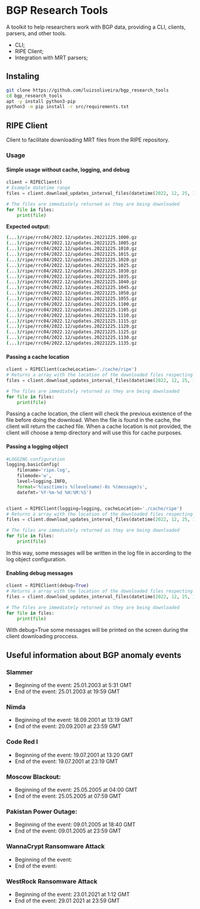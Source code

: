 # BGP Research Tools

A toolkit to help researchers work with BGP data, providing a CLI, clients, parsers, and other tools.

* CLI;
* RIPE Client;
* Integration with MRT parsers;      

## Instaling

```bash
git clone https://github.com/luizsoliveira/bgp_research_tools
cd bgp_research_tools
apt -y install python3-pip
python3 -m pip install -r src/requirements.txt
```

## RIPE Client

Client to facilitate downloading MRT files from the RIPE repository.

### Usage

#### Simple usage without cache, logging, and debug

```python
client = RIPEClient()
# Example datetime range
files = client.download_updates_interval_files(datetime(2022, 12, 25, 10, 0), datetime(2022, 12, 25, 11, 37))

# The files are immediately returned as they are being downloaded
for file in files:
    print(file)
```

**Expected output:**

```bash
(...)/ripe/rrc04/2022.12/updates.20221225.1000.gz
(...)/ripe/rrc04/2022.12/updates.20221225.1005.gz
(...)/ripe/rrc04/2022.12/updates.20221225.1010.gz
(...)/ripe/rrc04/2022.12/updates.20221225.1015.gz
(...)/ripe/rrc04/2022.12/updates.20221225.1020.gz
(...)/ripe/rrc04/2022.12/updates.20221225.1025.gz
(...)/ripe/rrc04/2022.12/updates.20221225.1030.gz
(...)/ripe/rrc04/2022.12/updates.20221225.1035.gz
(...)/ripe/rrc04/2022.12/updates.20221225.1040.gz
(...)/ripe/rrc04/2022.12/updates.20221225.1045.gz
(...)/ripe/rrc04/2022.12/updates.20221225.1050.gz
(...)/ripe/rrc04/2022.12/updates.20221225.1055.gz
(...)/ripe/rrc04/2022.12/updates.20221225.1100.gz
(...)/ripe/rrc04/2022.12/updates.20221225.1105.gz
(...)/ripe/rrc04/2022.12/updates.20221225.1110.gz
(...)/ripe/rrc04/2022.12/updates.20221225.1115.gz
(...)/ripe/rrc04/2022.12/updates.20221225.1120.gz
(...)/ripe/rrc04/2022.12/updates.20221225.1125.gz
(...)/ripe/rrc04/2022.12/updates.20221225.1130.gz
(...)/ripe/rrc04/2022.12/updates.20221225.1135.gz
```

#### Passing a cache location

```python
client = RIPEClient(cacheLocation='./cache/ripe')
# Returns a array with the location of the downloaded files respecting the datetime range
files = client.download_updates_interval_files(datetime(2022, 12, 25, 10, 0), datetime(2022, 12, 25, 11, 37))

# The files are immediately returned as they are being downloaded
for file in files:
    print(file)
```

Passing a cache location, the client will check the previous existence of the file before doing the download.
When the file is found in the cache, the client will return the cached file.
When a cache location is not provided, the client will choose a temp directory and will use this for cache purposes.

#### Passing a logging object

```python
#LOGGING configuration
logging.basicConfig(
    filename='ripe.log',
    filemode='w',
    level=logging.INFO,
    format='%(asctime)s %(levelname)-8s %(message)s',
    datefmt='%Y-%m-%d %H:%M:%S')


client = RIPEClient(logging=logging, cacheLocation='./cache/ripe')
# Returns a array with the location of the downloaded files respecting the datetime range
files = client.download_updates_interval_files(datetime(2022, 12, 25, 10, 0), datetime(2022, 12, 25, 11, 37))

# The files are immediately returned as they are being downloaded
for file in files:
    print(file)
```

In this way, some messages will be written in the log file in according to the log object configuration.

#### Enabling debug messages

```python
client = RIPEClient(debug=True)
# Returns a array with the location of the downloaded files respecting the datetime range
files = client.download_updates_interval_files(datetime(2022, 12, 25, 10, 0), datetime(2022, 12, 25, 11, 37))

# The files are immediately returned as they are being downloaded
for file in files:
    print(file)
```

With debug=True some messages will be printed on the screen during the client downloading proccess. 

## Useful information about BGP anomaly events

### Slammer
* Beginning of the event: 25.01.2003 at 5:31 GMT
* End of the event: 25.01.2003 at 19:59 GMT

### Nimda
* Beginning of the event: 18.09.2001 at 13:19 GMT 
* End of the event: 20.09.2001 at 23:59 GMT 

### Code Red I
* Beginning of the event: 19.07.2001 at 13:20 GMT
* End of the event: 19.07.2001 at 23:19 GMT

### Moscow Blackout:
* Beginning of the event: 25.05.2005 at 04:00 GMT
* End of the event: 25.05.2005 at 07:59 GMT

### Pakistan Power Outage:
* Beginning of the event: 09.01.2005 at 18:40 GMT
* End of the event: 09.01.2005 at 23:59 GMT

### WannaCrypt Ransomware Attack

* Beginning of the event: 
* End of the event: 

### WestRock Ransomware Attack
* Beginning of the event: 23.01.2021 at 1:12 GMT
* End of the event: 29.01 2021 at 23:59 GMT








